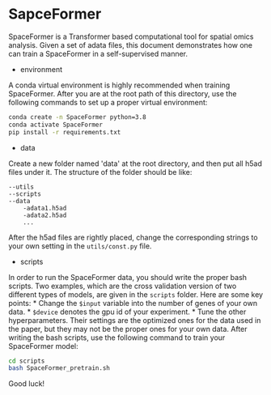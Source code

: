 # SapceFormer
SpaceFormer is a Transformer based computational tool for spatial omics analysis. Given a set of adata files, this document demonstrates how one can train a SpaceFormer in a self-supervised manner.

* environment

A conda virtual environment is highly recommended when training SpaceFormer. After you are at the root path of this directory, use the following commands to set up a proper virtual environment:
```bash
conda create -n SpaceFormer python=3.8
conda activate SpaceFormer
pip install -r requirements.txt
```

* data

Create a new folder named 'data' at the root directory, and then put all h5ad files under it. The structure of the folder should be like:
```
--utils
--scripts
--data
    -adata1.h5ad
    -adata2.h5ad
    ...
```
After the h5ad files are rightly placed, change the corresponding strings to your own setting in the `utils/const.py` file.

*  scripts

In order to run the SpaceFormer data, you should write the proper bash scripts. Two examples, which are the cross validation version of two different types of models, are given in the `scripts` folder. Here are some key points:
    * Change the `$input` variable into the number of genes of your own data.
    * `$device` denotes the gpu id of your experiment.
    * Tune the other hyperparameters. Their settings are the optimized ones for the data used in the paper, but they may not be the proper ones for your own data.
After writing the bash scripts, use the following command to train your SpaceFormer model:
```bash
cd scripts
bash SpaceFormer_pretrain.sh
```
Good luck!

